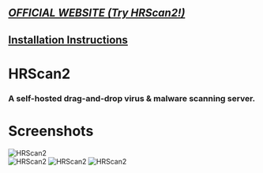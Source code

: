 *[OFFICIAL WEBSITE (Try HRScan2!)](https://honestrepair.net)*
-----------------------------------------------
**[Installation Instructions](https://github.com/zelon88/HRScan2/blob/master/How_To_Install_HRScan2.txt)**
---
# HRScan2

### A self-hosted drag-and-drop virus & malware scanning server.

# Screenshots
![HRScan2](https://github.com/zelon88/HRScan2/blob/master/Screenshots/HRScan2_1.png)	
![HRScan2](https://github.com/zelon88/HRScan2/blob/master/Screenshots/HRScan2_2.png)
![HRScan2](https://github.com/zelon88/HRScan2/blob/master/Screenshots/HRScan2_3.png)
![HRScan2](https://github.com/zelon88/HRScan2/blob/master/Screenshots/HRScan2_4.png)
